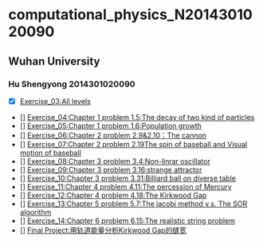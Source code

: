 # computational_physics_N2014301020090
## Wuhan University  
### Hu Shengyong 2014301020090
- [x] [Exercise_03:All levels](https://www.zybuluo.com/mdeditor#498281)  
- [] [Exercise_04:Chapter 1 problem 1.5:The decay of two kind of particles](https://www.zybuluo.com/mdeditor#498296)  
- [] [Exercise_05:Chapter 1 problem 1.6:Population growth](https://www.zybuluo.com/mdeditor#498304)  
- [] [Exercise_06:Chapter 2 problem 2.9&2.10：The cannon](https://www.zybuluo.com/mdeditor#498308)  
- [] [Exercise_07:Chapter 2 problem 2.19The spin of baseball and Visual motion of baseball](https://www.zybuluo.com/mdeditor#498314)  
- [] [Exercise_08:Chapter 3 problem 3.4:Non-linrar oscillator](https://www.zybuluo.com/mdeditor#498316)  
- [] [Exercise_09:Chapter 3 problem 3.16:strange attractor](https://www.zybuluo.com/mdeditor#498318)  
- [] [Exercise_10:Chapter 3 problem 3.31:Billiard ball on diverse table](https://www.zybuluo.com/mdeditor#498324)  
- [] [Exercise_11:Chapter 4 problem 4.11:The percession of Mercury](https://www.zybuluo.com/mdeditor#498326)  
- [] [Exercise_12:Chapter 4 problem 4.18:The Kirkwood Gap](https://www.zybuluo.com/mdeditor#498328)  
- [] [Exercise_13:Chapter 5 problem 5.7:The jacobi method v.s. The SOR algorithm](https://www.zybuluo.com/mdeditor#498331)  
- [] [Exercise_14:Chapter 6 problem 6.15:The realistic string problem](https://www.zybuluo.com/mdeditor#498334)  
- [] [Final Project:用轨道能量分析Kirkwood Gap的缝宽](https://www.zybuluo.com/mdeditor#498338)
